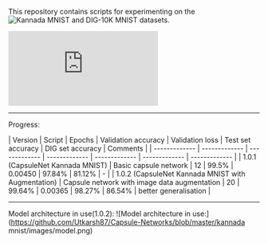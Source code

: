 This repository contains scripts for experimenting on the ![Kannada MNIST and DIG-10K MNIST datasets](https://towardsdatascience.com/a-new-handwritten-digits-dataset-in-ml-town-kannada-mnist-69df0f2d1456).

![Original paper](https://arxiv.org/pdf/1908.01242.pdf)

--------------------------------------------------------------------------------------------------------------------------------------------------------------------------------------

Progress:


| Version | Script | Epochs | Validation accuracy | Validation loss | Test set accuracy | DIG set accuracy | Comments |
| ------------- | ------------- | ------------- | ------------- | ------------- | ------------- | ------------- | 
| 1.0.1 (CapsuleNet Kannada MNIST) | Basic capsule network | 12 | 99.5% | 0.00450 | 97.84% | 81.12% | - |
| 1.0.2 (CapsuleNet Kannada MNIST with Augmentation) | Capsule network with image data augmentation | 20 | 99.64% | 0.00365 | 98.27% | 86.54% | better generalisation |

---------------------------------------------------------------------------------------------------------------------------------------------------------------------------------------


Model architecture in use(1.0.2):
![Model architecture in use:](https://github.com/Utkarsh87/Capsule-Networks/blob/master/kannada mnist/images/model.png)
